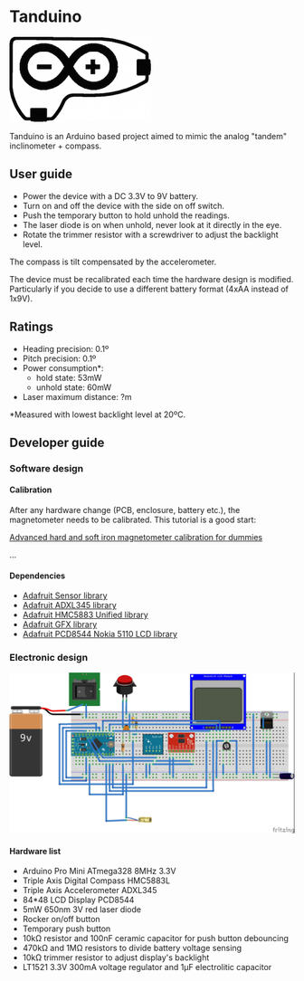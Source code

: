 # Tanduino

![Tanduino](bitmaps/logo-full.png)

Tanduino is an Arduino based project aimed to mimic the analog "tandem" inclinometer + compass.

## User guide

* Power the device with a DC 3.3V to 9V battery.
* Turn on and off the device with the side on off switch.
* Push the temporary button to hold unhold the readings.
* The laser diode is on when unhold, never look at it directly in the eye.
* Rotate the trimmer resistor with a screwdriver to adjust the backlight level.

The compass is tilt compensated by the accelerometer.

The device must be recalibrated each time the hardware design is modified. Particularly if you decide to use a different battery format (4xAA instead of 1x9V).

## Ratings

* Heading precision: 0.1º
* Pitch precision: 0.1º
* Power consumption*:
  - hold state: 53mW
  - unhold state: 60mW
* Laser maximum distance: ?m

*Measured with lowest backlight level at 20ºC.

## Developer guide

### Software design

#### Calibration

After any hardware change (PCB, enclosure, battery etc.), the magnetometer needs to be calibrated. This tutorial is a good start:

[Advanced hard and soft iron magnetometer calibration for dummies](http://diydrones.com/profiles/blogs/advanced-hard-and-soft-iron-magnetometer-calibration-for-dummies "Advanced hard and soft iron magnetometer calibration for dummies")

...

#### Dependencies

* [Adafruit Sensor library](https://github.com/adafruit/Adafruit_Sensor "Adafruit Sensor library")
* [Adafruit ADXL345 library](https://github.com/adafruit/Adafruit_ADXL345 "Adafruit ADXL345 library")
* [Adafruit HMC5883 Unified library](https://github.com/adafruit/Adafruit_HMC5883_Unified "Adafruit HMC5883 Unified library")
* [Adafruit GFX library](https://github.com/adafruit/Adafruit-GFX-Library "Adafruit GFX library")
* [Adafruit PCD8544 Nokia 5110 LCD library](https://github.com/adafruit/Adafruit-PCD8544-Nokia-5110-LCD-library "Adafruit PCD8544 Nokia 5110 LCD library")

### Electronic design

![Electronic design](bitmaps/electronic_design.jpg)

#### Hardware list

* Arduino Pro Mini ATmega328 8MHz 3.3V
* Triple Axis Digital Compass HMC5883L
* Triple Axis Accelerometer ADXL345
* 84*48 LCD Display PCD8544
* 5mW 650nm 3V red laser diode
* Rocker on/off button
* Temporary push button
* 10kΩ resistor and 100nF ceramic capacitor for push button debouncing
* 470kΩ and 1MΩ resistors to divide battery voltage sensing
* 10kΩ trimmer resistor to adjust display's backlight
* LT1521 3.3V 300mA voltage regulator and 1µF electrolitic capacitor
